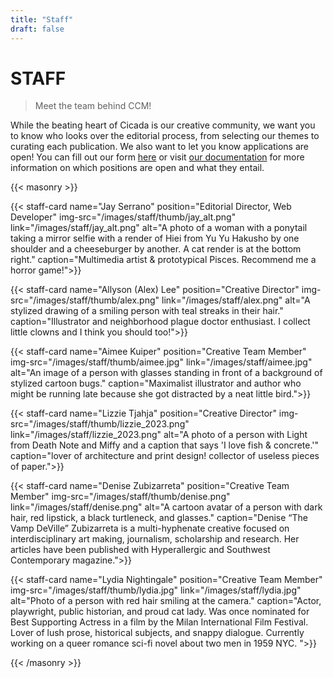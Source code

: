 ```yaml
---
title: "Staff"
draft: false
---
```


# STAFF
> Meet the team behind CCM!

While the beating heart of Cicada is our creative community, we want you to know who looks over the editorial process, from selecting our themes to curating each publication. We also want to let you know applications are open! You can fill out our form [here](https://tally.so/r/woExBM) or visit [our documentation](https://docs.cicadacreativemag.com/docs/staff-and-membership/) for more information on which positions are open and what they entail.

{{< masonry >}}

{{< staff-card name="Jay Serrano" position="Editorial Director, Web Developer" img-src="/images/staff/thumb/jay_alt.png" link="/images/staff/jay_alt.png" alt="A photo of a woman with a ponytail taking a mirror selfie with a render of Hiei from Yu Yu Hakusho by one shoulder and a cheeseburger by another. A cat render is at the bottom right." caption="Multimedia artist & prototypical Pisces. Recommend me a horror game!">}}

{{< staff-card name="Allyson (Alex) Lee" position="Creative Director" img-src="/images/staff/thumb/alex.png" link="/images/staff/alex.png" alt="A stylized drawing of a smiling person with teal streaks in their hair." caption="Illustrator and neighborhood plague doctor enthusiast. I collect little clowns and I think you should too!">}}

{{< staff-card name="Aimee Kuiper" position="Creative Team Member" img-src="/images/staff/thumb/aimee.jpg" link="/images/staff/aimee.jpg" alt="An image of a person with glasses standing in front of a background of stylized cartoon bugs." caption="Maximalist illustrator and author who might be running late because she got distracted by a neat little bird.">}}

{{< staff-card name="Lizzie Tjahja" position="Creative Director" img-src="/images/staff/thumb/lizzie_2023.png" link="/images/staff/lizzie_2023.png" alt="A photo of a person with Light from Death Note and Miffy and a caption that says 'I love fish & concrete.'" caption="lover of architecture and print design! collector of useless pieces of paper.">}}

{{< staff-card name="Denise Zubizarreta" position="Creative Team Member" img-src="/images/staff/thumb/denise.png" link="/images/staff/denise.png" alt="A cartoon avatar of a person with dark hair, red lipstick, a black turtleneck, and glasses." caption="Denise “The Vamp DeVille” Zubizarreta is a multi-hyphenate creative focused on interdisciplinary art making, journalism, scholarship and research. Her articles have been published with Hyperallergic and Southwest Contemporary magazine.">}}

{{< staff-card name="Lydia Nightingale" position="Creative Team Member" img-src="/images/staff/thumb/lydia.jpg" link="/images/staff/lydia.jpg" alt="Photo of a person with red hair smiling at the camera." caption="Actor, playwright, public historian, and proud cat lady. Was once nominated for Best Supporting Actress in a film by the Milan International Film Festival. Lover of lush prose, historical subjects, and snappy dialogue. Currently working on a queer romance sci-fi novel about two men in 1959 NYC. ">}}

{{< /masonry >}}